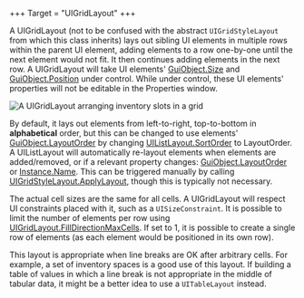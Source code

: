 +++
Target = "UIGridLayout"
+++

A UIGridLayout (not to be confused with the abstract `UIGridStyleLayout` from which this class inherits) lays out sibling UI elements in multiple rows within the parent UI element, adding elements to a row one-by-one until the next element would not fit. It then continues adding elements in the next row. A UIGridLayout will take UI elements' [GuiObject.Size](https://developer.roblox.com/api-reference/property/GuiObject/Size) and [GuiObject.Position](https://developer.roblox.com/api-reference/property/GuiObject/Position) under control. While under control, these UI elements' properties will not be editable in the Properties window.![A UIGridLayout arranging inventory slots in a grid][1]By default, it lays out elements from left-to-right, top-to-bottom in **alphabetical** order, but this can be changed to use elements' [GuiObject.LayoutOrder](https://developer.roblox.com/api-reference/property/GuiObject/LayoutOrder) by changing [UIListLayout.SortOrder](https://developer.roblox.com/search#stq=SortOrder) to LayoutOrder. A UIListLayout will automatically re-layout elements when elements are added/removed, or if a relevant property changes: [GuiObject.LayoutOrder](https://developer.roblox.com/api-reference/property/GuiObject/LayoutOrder) or [Instance.Name](https://developer.roblox.com/api-reference/property/Instance/Name). This can be triggered manually by calling [UIGridStyleLayout.ApplyLayout](https://developer.roblox.com/api-reference/function/UIGridStyleLayout/ApplyLayout), though this is typically not necessary.The actual cell sizes are the same for all cells. A UIGridLayout will respect UI constraints placed with it, such as a `UISizeConstraint`. It is possible to limit the number of elements per row using [UIGridLayout.FillDirectionMaxCells](https://developer.roblox.com/api-reference/property/UIGridLayout/FillDirectionMaxCells). If set to 1, it is possible to create a single row of elements (as each element would be positioned in its own row).This layout is appropriate when line breaks are OK after arbitrary cells. For example, a set of inventory spaces is a good use of this layout. If building a table of values in which a line break is not appropriate in the middle of tabular data, it might be a better idea to use a `UITableLayout` instead.[1]: https://developer.roblox.com/assets/bltb9ddab50d7fdebee/UIGridLayout.png